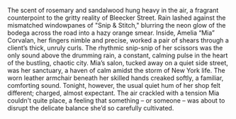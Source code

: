 The scent of rosemary and sandalwood hung heavy in the air, a fragrant counterpoint to the gritty reality of Bleecker Street.  Rain lashed against the mismatched windowpanes of "Snip & Stitch," blurring the neon glow of the bodega across the road into a hazy orange smear. Inside, Amelia “Mia”  Corvalan, her fingers nimble and precise, worked a pair of shears through a client’s thick, unruly curls.  The rhythmic snip-snip of her scissors was the only sound above the drumming rain, a constant, calming pulse in the heart of the bustling, chaotic city. Mia’s salon, tucked away on a quiet side street, was her sanctuary, a haven of calm amidst the storm of New York life.  The worn leather armchair beneath her skilled hands creaked softly, a familiar, comforting sound. Tonight, however, the usual quiet hum of her shop felt different; charged, almost expectant.  The air crackled with a tension Mia couldn't quite place, a feeling that something – or someone – was about to disrupt the delicate balance she’d so carefully cultivated.

